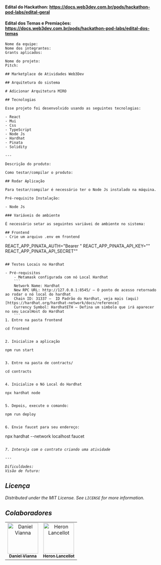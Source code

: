 #### Edital do Hackathon: https://docs.web3dev.com.br/pods/hackathon-pod-labs/edital-geral
#### Edital dos Temas e Premiações: https://docs.web3dev.com.br/pods/hackathon-pod-labs/edital-dos-temas

```
Nome da equipe: 
Nome dos integrantes:
Grants aplicados:
```

```
Nome do projeto:
Pitch:

## Marketplace de Atividades Web3Dev

## Arquitetura do sistema

# Adicionar Arquitetura MIRO

## Tecnologias

Esse projeto foi desenvolvido usando as seguintes tecnologias:

- React
- Mui
- Css
- TypeScript
- Node Js
- Hardhat
- Pinata
- Solidity

---

Descrição do produto:

Como testar/compilar o produto:

## Rodar Aplicação

Para testar/compilar é necessário ter o Node Js instalado na máquina.

Pré-requisito Instalação:

- Node Js

### Variáveis de ambiente

É necessário setar as seguintes variávei de ambiente no sistema:

## Frontend
- Crie um arquivo .env em frontend

```
REACT_APP_PINATA_AUTH="Bearer <senha>"
REACT_APP_PINATA_API_KEY="<senha>"
REACT_APP_PINATA_API_SECRET"<senha>"

```

## Testes Locais no Hardhat

- Pré-requisitos
    - Metamask configurada com nó Local Hardhat
    ```
    Network Name: Hardhat
    New RPC URL: http://127.0.0.1:8545/ — O ponto de acesso retornado ao rodar o nó local do hardhat
    Chain ID: 31337 —  ID Padrão do Hardhat, veja mais (aqui)[https://hardhat.org/hardhat-network/docs/reference]
    Currency Symbol: HardhatETH — Defina um simbolo que irá aparecer no seu LocalHost do Hardhat
    ```
1. Entre na pasta frontend

```
    cd frontend
```

2. Inicialize a aplicação

```
    npm run start
```

3. Entre na pasta de contracts/

```
    cd contracts
```

4. Inicialize o Nó Local do Hardhat

```
    npx hardhat node
```

5. Depois, execute o comando:

```
    npm run deploy
```

6. Envie faucet para seu endereço:
```
  npx hardhat --network localhost faucet <address>  
```

7. Interaja com o contrato criando uma atividade

---

Dificuldades:
Visão de futuro:
```


## Licença

Distributed under the MIT License. See `LICENSE` for more information.

## Colaboradores

<table>
  <tr>
    <td align="center">
      <a href="https://www.linkedin.com/in/">
        <img src="https://avatars.githubusercontent.com/u/19876786?v=4" width="100px;" alt="Daniel Vianna"/><br>
        <sub>
          <b>Daniel Vianna</b>
        </sub>
      </a>
    </td>
    <td align="center">
      <a href="https://www.linkedin.com/in/heron-lancellot">
        <img src="https://avatars.githubusercontent.com/u/57544272?v=4" width="100px;" alt="Heron Lancellot"/><br>
        <sub>
          <b>Heron Lancellot</b>
        </sub>
      </a>
    </td>
  </tr>
</table>

